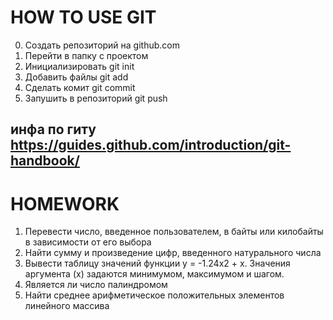 # HOW TO USE GIT
0. Создать репозиторий на github.com
1. Перейти в папку с проектом
2. Инициализировать git init
3. Добавить файлы git add
4. Сделать комит git commit
5. Запушить в репозиторий git push

## инфа по гиту https://guides.github.com/introduction/git-handbook/

# HOMEWORK
1. Перевести число, введенное пользователем, в байты или килобайты в зависимости от его выбора
2. Найти сумму и произведение цифр, введенного натурального числа
3. Вывести таблицу значений функции y = -1.24x2 + x. Значения аргумента (x) задаются минимумом, максимумом и шагом.
4. Является ли число палиндромом
5. Найти среднее арифметическое положительных элементов линейного массива

